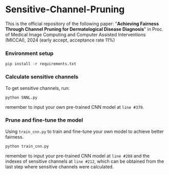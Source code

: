 # Sensitive-Channel-Pruning

This is the official repository of the following paper: "**Achieving Fairness Through Channel Pruning for Dermatological Disease Diagnosis**" in Proc. of Medical Image Computing and Computer Assisted Interventions (MICCAI), 2024 (early accept, acceptance rate 11%)

### Environment setup
```
pip install -r requirements.txt
```

### Calculate sensitive channels
To get sensitive channels, run: 
```
python SNNL.py
```
remember to input your own pre-trained CNN model at ```line #379```.

### Prune and fine-tune the model
Using ```train_cnn.py``` to train and fine-tune your own model to achieve better fairness.
```
python train_cnn.py
```
remember to input your pre-trained CNN model at ```line #208``` and the indexes of sensitive channels at ```line #212```, which can be obtained from the last step where sensitive channels were calculated.
